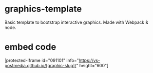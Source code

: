 # graphics-template
Basic template to bootstrap interactive graphics. Made with Webpack & node.

# embed code
[protected-iframe id="091101" info="https://vs-postmedia.github.io/[graphic-slug]/" height="600"]
